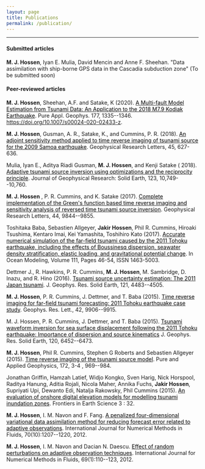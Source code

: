 ```yaml
---
layout: page
title: Publications
permalink: /publication/
---
```

 <hr size="6" noshade> 

<h4> Submitted articles </h4>

**M. J. Hossen**, Iyan E. Mulia, David Mencin and Anne F. Sheehan. "Data assimilation with
ship-borne GPS data in the Cascadia subduction zone" (To be submitted soon)


<h4> Peer-reviewed articles</h4>

**M. J. Hossen**,  Sheehan, A.F. and Satake, K (2020). [<span style="color:black">A Multi-fault Model Estimation from Tsunami Data: An Application to the 2018 M7.9 Kodiak Earthquake</span>](https://link.springer.com/article/10.1007/s00024-020-02433-z). Pure Appl. Geophys. 177, 1335--1346. https://doi.org/10.1007/s00024-020-02433-z.
    
**M. J. Hossen**, Gusman, A. R., Satake, K., and Cummins, P. R. (2018). [<span style="color:black">An adjoint sensitivity method applied to time reverse imaging of tsunami source for the 2009 Samoa earthquake</span>]( https://doi.org/10.1002/2017GL076031). Geophysical Research Letters, 45, 627-636. 
	
Mulia, Iyan E., Aditya Riadi Gusman, **M. J. Hossen**, and Kenji Satake ( 2018). [<span style="color:black">Adaptive tsunami source inversion using optimizations and the reciprocity principle</span>](https://doi.org/10.1029/2018JB016439). Journal of Geophysical Research: Solid Earth, 123, 10,749--10,760.

**M. J. Hossen** , P. R. Cummins, and K. Satake (2017). [<span style="color:black">Complete implementation of the Green's function based time reverse imaging and sensitivity analysis of reversed time tsunami source inversion</span>](https://doi.org/10.1002/2017GL074528). Geophysical Research Letters, 44, 9844--9855.

Toshitaka Baba, Sebastien Allgeyer, **Jakir Hossen**, Phil R. Cummins, Hiroaki Tsushima, Kentaro Imai, Kei Yamashita, Toshihiro Kato (2017). [<span style="color:black">Accurate numerical simulation of the far-field tsunami caused by the 2011 Tohoku earthquake, including the effects of Boussinesq dispersion, seawater density stratification, elastic loading, and gravitational potential change</span>](https://doi.org/10.1016/j.ocemod.2017.01.002). In Ocean Modeling, Volume 111, Pages 46-54, ISSN 1463-5003.
   
Dettmer J., R. Hawkins, P. R. Cummins, **M. J. Hossen**, M. Sambridge,  D. Inazu, and R. Hino (2016). [<span style="color:black">Tsunami source uncertainty estimation: The 2011 Japan tsunami</span>]( https://doi.org/10.1002/2015JB012764). J. Geophys. Res. Solid Earth, 121,  4483--4505.

**M. J. Hossen**, P. R. Cummins, J. Dettmer, and T. Baba (2015). [<span style="color:black">Time reverse imaging for far-field tsunami forecasting: 2011 Tohoku earthquake case study</span>](https://doi.org/10.1002/2015GL065868). Geophys. Res. Lett., 42, 9906--9915.
	
M. J. Hossen, P. R. Cummins, J. Dettmer, and T. Baba (2015). [<span style="color:black">Tsunami waveform inversion for sea surface displacement following the 2011 Tohoku earthquake: Importance of dispersion and source kinematics</span>](https://doi.org/10.1002/2015JB011942) J. Geophys. Res. Solid Earth, 120, 6452--6473.
	
**M. J. Hossen**, Phil R. Cummins, Stephen G Roberts and Sebastien Allgeyer (2015). [<span style="color:black">Time reverse imaging of the tsunami source model</span>](https://link.springer.com/article/10.1007/s00024-014-1014-5). Pure and Applied Geophysics, 172, 3-4 , 969--984.			

Jonathan Griffin, Hamzah Latief, Widjo Kongko, Sven Harig, Nick Horspool, Raditya Hanung, Aditia Rojali, Nicola Maher, Annika Fuchs, **Jakir Hossen**, Supriyati Upi, Dewanto Edi, Natalja Rakowsky, Phil Cummins (2015). [<span style="color:black">An evaluation of onshore digital elevation models for modelling tsunami inundation zones</span>]( https://doi.org/10.3389/feart.2015.00032). Frontiers in Earth Science 3 : 32.
     
**M. J. Hossen**, I. M. Navon and F. Fang. [<span style="color:black">A penalized four-dimensional variational data assimilation method for reducing forecast error related to adaptive observations</span>]( https://doi.org/10.1002/fld.2736). International Journal for Numerical Methods in Fluids, 70(10):1207--1220, 2012.    

**M. J. Hossen**, I. M. Navon and Dacian N. Daescu. [<span style="color:black">Effect of random perturbations on adaptive observation techniques</span>](https://doi.org/10.1002/fld.2545). International Journal for Numerical Methods in Fluids, 69(1):110--123, 2012.    




